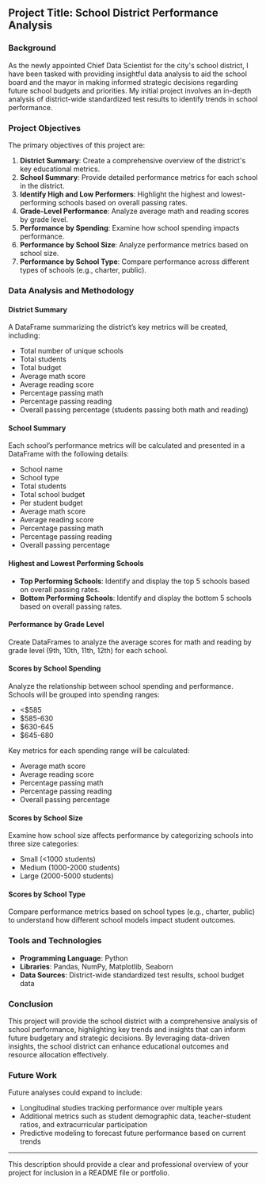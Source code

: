 
## Project Title: School District Performance Analysis

### Background

As the newly appointed Chief Data Scientist for the city's school district, I have been tasked with providing insightful data analysis to aid the school board and the mayor in making informed strategic decisions regarding future school budgets and priorities. My initial project involves an in-depth analysis of district-wide standardized test results to identify trends in school performance.

### Project Objectives

The primary objectives of this project are:

1. **District Summary**: Create a comprehensive overview of the district's key educational metrics.
2. **School Summary**: Provide detailed performance metrics for each school in the district.
3. **Identify High and Low Performers**: Highlight the highest and lowest-performing schools based on overall passing rates.
4. **Grade-Level Performance**: Analyze average math and reading scores by grade level.
5. **Performance by Spending**: Examine how school spending impacts performance.
6. **Performance by School Size**: Analyze performance metrics based on school size.
7. **Performance by School Type**: Compare performance across different types of schools (e.g., charter, public).

### Data Analysis and Methodology

#### District Summary

A DataFrame summarizing the district’s key metrics will be created, including:
- Total number of unique schools
- Total students
- Total budget
- Average math score
- Average reading score
- Percentage passing math
- Percentage passing reading
- Overall passing percentage (students passing both math and reading)

#### School Summary

Each school’s performance metrics will be calculated and presented in a DataFrame with the following details:
- School name
- School type
- Total students
- Total school budget
- Per student budget
- Average math score
- Average reading score
- Percentage passing math
- Percentage passing reading
- Overall passing percentage

#### Highest and Lowest Performing Schools

- **Top Performing Schools**: Identify and display the top 5 schools based on overall passing rates.
- **Bottom Performing Schools**: Identify and display the bottom 5 schools based on overall passing rates.

#### Performance by Grade Level

Create DataFrames to analyze the average scores for math and reading by grade level (9th, 10th, 11th, 12th) for each school.

#### Scores by School Spending

Analyze the relationship between school spending and performance. Schools will be grouped into spending ranges:
- <$585
- $585-630
- $630-645
- $645-680

Key metrics for each spending range will be calculated:
- Average math score
- Average reading score
- Percentage passing math
- Percentage passing reading
- Overall passing percentage

#### Scores by School Size

Examine how school size affects performance by categorizing schools into three size categories:
- Small (<1000 students)
- Medium (1000-2000 students)
- Large (2000-5000 students)

#### Scores by School Type

Compare performance metrics based on school types (e.g., charter, public) to understand how different school models impact student outcomes.

### Tools and Technologies

- **Programming Language**: Python
- **Libraries**: Pandas, NumPy, Matplotlib, Seaborn
- **Data Sources**: District-wide standardized test results, school budget data

### Conclusion

This project will provide the school district with a comprehensive analysis of school performance, highlighting key trends and insights that can inform future budgetary and strategic decisions. By leveraging data-driven insights, the school district can enhance educational outcomes and resource allocation effectively.

### Future Work

Future analyses could expand to include:
- Longitudinal studies tracking performance over multiple years
- Additional metrics such as student demographic data, teacher-student ratios, and extracurricular participation
- Predictive modeling to forecast future performance based on current trends

---

This description should provide a clear and professional overview of your project for inclusion in a README file or portfolio.

